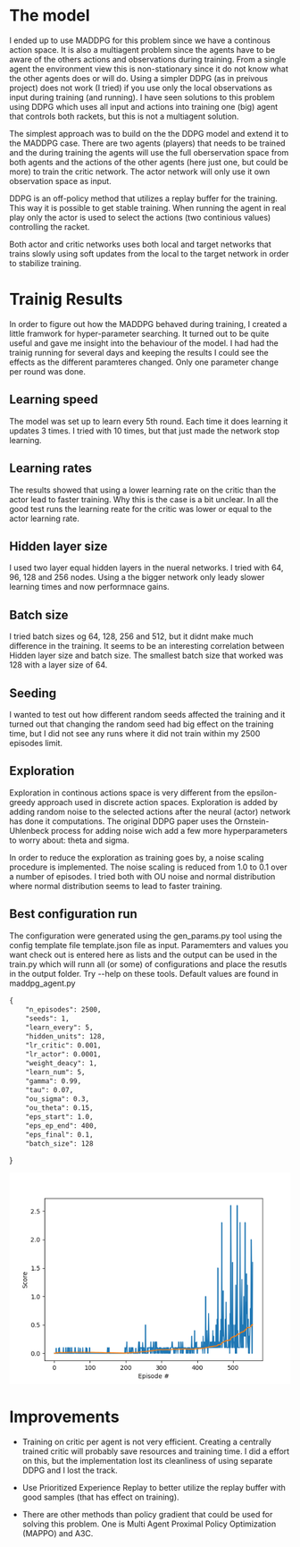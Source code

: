 
# The model

I ended up to use MADDPG for this problem since we have a continous action space.
It is also a multiagent problem since the agents have to be aware of the others actions
and observations during training. From 
a single agent the environment view this is non-stationary since it do not know what the other
agents does or will do. Using a simpler DDPG (as in preivous project) does not work (I tried) if 
you use only the local observations as input during training (and running). I have seen solutions to 
this problem using DDPG which uses all input and actions into training one (big) agent that controls 
both rackets, but this is not a multiagent solution.

The simplest approach was to build on the the DDPG model and
extend it to the MADDPG case. There are two agents (players) that needs to be trained and the during
training the agents will use the full oberservation space from both agents and the actions of the other
agents (here just one, but could be more) to train the critic network. The actor network will only 
use it own observation space as input. 

DDPG is an off-policy method that utilizes a replay buffer  for the training. This way it is possible 
to get stable training. When running the agent in real play only the actor is used to select the 
actions (two continious values) controlling the racket.

Both actor and critic networks uses both local and target networks that trains slowly using soft updates 
from the local to the target network in order to stabilize training.


# Trainig Results

In order to figure out how the MADDPG behaved during training, I created a little framwork for hyper-parameter searching.
It turned out to be quite useful and gave me insight into the behaviour of the model. I had 
had the trainig running for several days and keeping the results I could see the effects as the different paramteres changed.
Only one parameter change per round was done.

## Learning speed

The model was set up to learn every 5th round. Each time it does learning it updates 3 times. I tried with 10 times, but that 
just made the network stop learning. 

## Learning rates

The results showed that using a lower learning rate on the critic than the actor lead to faster
training. Why this is the case is a bit unclear. In all the good test runs the learning reate 
for the critic was lower or equal to the actor learning rate.

## Hidden layer size

I used two layer equal hidden layers in the nueral networks. I tried with 64, 96, 128 and 256 nodes. Using a
the bigger network only leady slower learning times and now performnace gains.


## Batch size

I tried batch sizes og 64, 128, 256 and 512, but it didnt make much difference in the training.
It seems to be an interesting correlation between Hidden layer size and batch size. The smallest batch size that worked was 128 
with a layer size of 64. 

## Seeding

I wanted to test out how different random seeds affected the training and it turned out that changing the 
random seed had big effect on the training time, but I did not see any runs where it did not train within my 2500 episodes
limit.

## Exploration

Exploration in continous actions space is very different from the epsilon-greedy approach used in discrete action 
spaces. Exploration is added by adding  random noise to the selected actions after the neural (actor) network has done 
it computations. The original DDPG paper uses the Ornstein-Uhlenbeck process for adding noise wich add a few more 
hyperparameters to worry about: theta and sigma.

In order to reduce the exploration as training goes by, a noise scaling procedure is implemented. The noise scaling
is reduced from  1.0 to 0.1 over a number of episodes.
I tried both with OU noise and normal distribution where normal distribution seems to lead to faster training.

## Best configuration run

The configuration were generated using the gen_params.py tool using the config template file template.json file as input.
Paramemters and values you want check out is entered here as lists and the output can be used in the train.py which will runn
all (or some) of configurations and place the resutls in the output folder. Try --help on these tools. Default values 
are found in maddpg_agent.py

    {
        "n_episodes": 2500,
        "seeds": 1,
        "learn_every": 5,
        "hidden_units": 128,
        "lr_critic": 0.001,
        "lr_actor": 0.0001,
        "weight_deacy": 1,
        "learn_num": 5,
        "gamma": 0.99,
        "tau": 0.07,
        "ou_sigma": 0.3,
        "ou_theta": 0.15,
        "eps_start": 1.0,
        "eps_ep_end": 400,
        "eps_final": 0.1,
        "batch_size": 128
  }

![Alt text](results/plot_3.png?raw=true "Training results best configuration")

# Improvements

 * Training on critic per agent is not very efficient. Creating a centrally trained critic will probably
save resources and training time. I did a effort on this, but the implementation lost its cleanliness of using separate 
DDPG and I lost the track.

 * Use Prioritized Experience Replay to better utilize the replay buffer with good samples (that has effect on training).

 * There are other methods than policy gradient that could be used for solving this problem. One is Multi Agent Proximal 
Policy Optimization (MAPPO) and A3C.